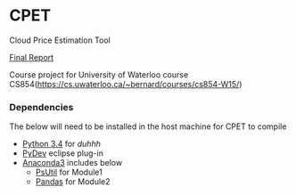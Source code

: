 # CPET
Cloud Price Estimation Tool

[Final Report](http://www.slideshare.net/akshatvaish/cpet-project-report)

Course project for University of Waterloo course CS854(https://cs.uwaterloo.ca/~bernard/courses/cs854-W15/)

### Dependencies
The below will need to be installed in the host machine for CPET to compile

* [Python 3.4](https://docs.python.org/3/) for *duhhh*
* [PyDev](http://pydev.org/manual_101_install.html) eclipse plug-in
* [Anaconda3](http://continuum.io/downloads#py34) includes below
  * [PsUtil](https://pypi.python.org/pypi/psutil) for Module1
  * [Pandas](https://pypi.python.org/pypi/pandas) for Module2
